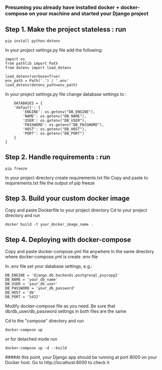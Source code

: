 ### Presuming you already have installed docker + docker-compose on your machine and started your Django project 

## Step 1. Make the project stateless : run 
    
    pip install python-dotenv 

In your project settings.py file add the following: 

    import os
    from pathlib import Path
    from dotenv import load_dotenv
    
    load_dotenv(verbose=True)
    env_path = Path('.') / '.env'
    load_dotenv(dotenv_path=env_path) 
    
In your project settings.py file change database settings to :

        DATABASES = {
        'default': {
            'ENGINE': os.getenv("DB_ENGINE"),
            'NAME': os.getenv("DB_NAME"),
            'USER': os.getenv("DB_USER"),
            'PASSWORD': os.getenv("DB_PASSWORD"),
            'HOST': os.getenv("DB_HOST"),
            'PORT': os.getenv("DB_PORT")
        }
    }


## Step 2. Handle requirements : run 

    pip freeze 

In your project directory create requirements.txt file
Copy and paste to requirements.txt file the output of pip freeze 


## Step 3. Build your custom docker image
     
Copy and paste Dockerfile to your project directory
Cd to your project directory and run
    
    docker build -t your_docker_image_name . 


    
## Step 4. Deploying with docker-compose 

Copy and paste docker-compose.yml file anywhere 
In the same directory where docker-compose.yml is create .env file 

In .env file set your database settings, e.g.:
    
    DB_ENGINE = 'django.db.backends.postgresql_psycopg2'
    DB_NAME = 'your_db_name'
    DB_USER = 'your_db_user'
    DB_PASSWORD = 'your_db_password'
    DB_HOST = 'db'
    DB_PORT = '5432'

Modify docker-compose file as you need. Be sure that db/db_user/db_password settings in both files are the same 

Cd to the "compose" directory and run

    docker-compose up 

or for detached mode  run

    docker-compose up -d --build  


####At this point, your Django app should be running at port 8000 on your Docker host. Go to http://localhost:8000 to check it